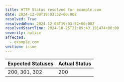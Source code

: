 ```yaml
---
title: HTTP Status resolved for example.com
date: 2024-12-08T19:03:52+00:00Z
resolved: True
resolvedWhen: 2024-12-08T19:03:52+00:00Z
resolvedStartTime: 2024-10-25T21:09:43.191474+00:00
severity: notice
affected:
  - example.com
section: issue
---
```


| Expected Statuses | Actual Status  |
|-------------------|----------------|
| 200, 301, 302 | 200 |
